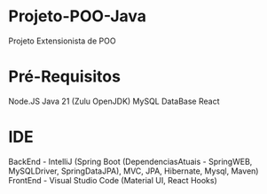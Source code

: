 # Projeto-POO-Java
Projeto Extensionista de POO

# Pré-Requisitos
Node.JS
Java 21 (Zulu OpenJDK)
MySQL DataBase
React

# IDE
BackEnd - IntelliJ (Spring Boot (DependenciasAtuais - SpringWEB, MySQLDriver, SpringDataJPA), MVC, JPA, Hibernate, Mysql, Maven)
FrontEnd - Visual Studio Code (Material UI, React Hooks)




